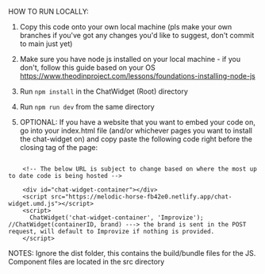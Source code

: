 HOW TO RUN LOCALLY:

1. Copy this code onto your own local machine (pls make your own branches if you've got any changes you'd like to suggest, don't commit to main just yet)

2. Make sure you have node js installed on your local machine - if you don't, follow this guide based on your OS https://www.theodinproject.com/lessons/foundations-installing-node-js

3. Run `npm install` in the ChatWidget (Root) directory

4. Run `npm run dev` from the same directory


5. OPTIONAL: If you have a website that you want to embed your code on, go into your index.html file (and/or whichever pages you want to install the chat-widget on) and copy paste the following code right before the closing </body> tag of the page:

```
    
    <!-- The below URL is subject to change based on where the most up to date code is being hosted -->

    <div id="chat-widget-container"></div>
    <script src="https://melodic-horse-fb42e0.netlify.app/chat-widget.umd.js"></script>
    <script>
      ChatWidget('chat-widget-container', 'Improvize'); //ChatWidget(containerID, brand) ---> the brand is sent in the POST request, will default to Improvize if nothing is provided.
    </script>

```

NOTES: Ignore the dist folder, this contains the build/bundle files for the JS. Component files are located in the src directory
    